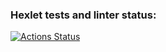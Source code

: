 ### Hexlet tests and linter status:
[![Actions Status](https://github.com/Eugen980/python-project-49/workflows/hexlet-check/badge.svg)](https://github.com/Eugen980/python-project-49/actions)